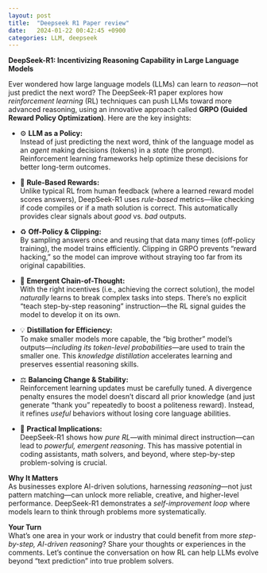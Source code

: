 ```yaml
---
layout: post
title:  "Deepseek R1 Paper review"
date:   2024-01-22 00:42:45 +0900
categories: LLM, deepseek
---
```


**DeepSeek-R1: Incentivizing Reasoning Capability in Large Language Models**  

Ever wondered how large language models (LLMs) can learn to *reason*—not just predict the next word? The DeepSeek-R1 paper explores how *reinforcement learning* (RL) techniques can push LLMs toward more advanced reasoning, using an innovative approach called **GRPO (Guided Reward Policy Optimization)**. Here are the key insights:

- ⚙️ **LLM as a Policy:**  
  Instead of just predicting the next word, think of the language model as an *agent* making decisions (tokens) in a *state* (the prompt). Reinforcement learning frameworks help optimize these decisions for better long-term outcomes.

- 🎯 **Rule-Based Rewards:**  
  Unlike typical RL from human feedback (where a learned reward model scores answers), DeepSeek-R1 uses *rule-based* metrics—like checking if code compiles or if a math solution is correct. This automatically provides clear signals about *good* vs. *bad* outputs.

- ♻️ **Off-Policy & Clipping:**  
  By sampling answers once and reusing that data many times (off-policy training), the model trains efficiently. Clipping in GRPO prevents “reward hacking,” so the model can improve without straying too far from its original capabilities.

- 🧠 **Emergent Chain-of-Thought:**  
  With the right incentives (i.e., achieving the correct solution), the model *naturally* learns to break complex tasks into steps. There’s no explicit “teach step-by-step reasoning” instruction—the RL signal guides the model to develop it on its own.

- 💡 **Distillation for Efficiency:**  
  To make smaller models more capable, the “big brother” model’s outputs—*including its token-level probabilities*—are used to train the smaller one. This *knowledge distillation* accelerates learning and preserves essential reasoning skills.

- ⚖️ **Balancing Change & Stability:**  
  Reinforcement learning updates must be carefully tuned. A divergence penalty ensures the model doesn’t discard all prior knowledge (and just generate “thank you” repeatedly to boost a politeness reward). Instead, it refines *useful* behaviors without losing core language abilities.

- 🚀 **Practical Implications:**  
  DeepSeek-R1 shows how *pure RL*—with minimal direct instruction—can lead to *powerful, emergent reasoning*. This has massive potential in coding assistants, math solvers, and beyond, where step-by-step problem-solving is crucial.

  
**Why It Matters**  
As businesses explore AI-driven solutions, harnessing *reasoning*—not just pattern matching—can unlock more reliable, creative, and higher-level performance. DeepSeek-R1 demonstrates a *self-improvement loop* where models learn to think through problems more systematically.  

**Your Turn**  
What’s one area in your work or industry that could benefit from more *step-by-step, AI-driven reasoning*? Share your thoughts or experiences in the comments. Let’s continue the conversation on how RL can help LLMs evolve beyond “text prediction” into true problem solvers.  